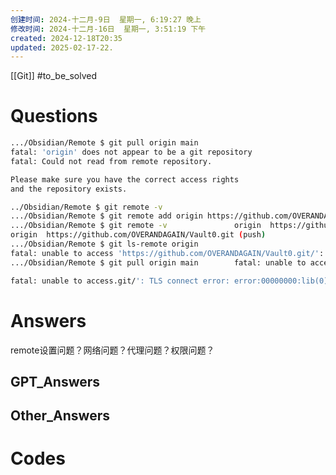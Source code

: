 ```yaml
---
创建时间: 2024-十二月-9日  星期一, 6:19:27 晚上
修改时间: 2024-十二月-16日  星期一, 3:51:19 下午
created: 2024-12-18T20:35
updated: 2025-02-17-22.
---
```

[[Git]]
#to_be_solved
# Questions

```bash
.../Obsidian/Remote $ git pull origin main
fatal: 'origin' does not appear to be a git repository
fatal: Could not read from remote repository.

Please make sure you have the correct access rights
and the repository exists.
```

```bash
../Obsidian/Remote $ git remote -v
.../Obsidian/Remote $ git remote add origin https://github.com/OVERANDAGAIN/Vault0.git
.../Obsidian/Remote $ git remote -v               origin  https://github.com/OVERANDAGAIN/Vault0.git (fetch)
origin  https://github.com/OVERANDAGAIN/Vault0.git (push)
.../Obsidian/Remote $ git ls-remote origin
fatal: unable to access 'https://github.com/OVERANDAGAIN/Vault0.git/': Recv failure: Connection reset by peer
.../Obsidian/Remote $ git pull origin main        fatal: unable to access 'https://github.com/OVERANDAGAIN/Vault0.git/': Recv failure: Connection reset by peer
```

```bash
fatal: unable to access.git/': TLS connect error: error:00000000:lib(0)::reason(0)
```

# Answers
remote设置问题？网络问题？代理问题？权限问题？

## GPT_Answers


## Other_Answers


# Codes

```python

```
